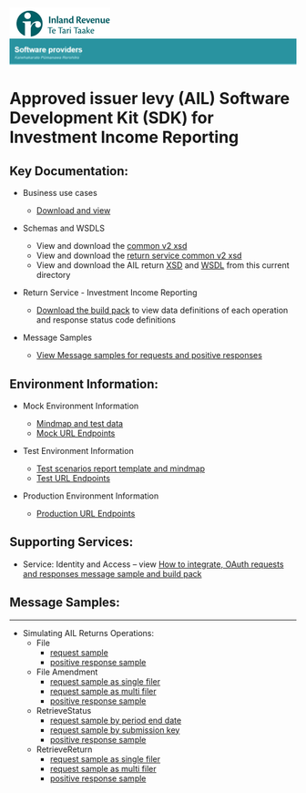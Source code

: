 ![IRD logo](../../Images/IRlogo.gif)
![Software Dev](../../Images/SoftwareDev.png)

# Approved issuer levy (AIL) Software Development Kit (SDK) for Investment Income Reporting

## Key Documentation:

- Business use cases
	- [Download and view](III%20-%20AIL%20-%20GWS%20business%20use%20cases.pdf)
	
- Schemas and WSDLS
	- View and download the [common v2 xsd](../../Schema%20-%20Common/Common.v2.xsd)
	- View and download the [return service common v2 xsd](../../Service%20-%20Return/Latest/ReturnCommon.v2.xsd)
	- View and download the AIL return [XSD](ReturnAIL.v1.xsd) and [WSDL](AILDevWsdl.wsdl) from this current directory
	
- Return Service - Investment Income Reporting
	- [Download the build pack](../Service%20-%20Return%20III/Latest/Gateway%20Services%20Build%20Pack%20-%20Return%20Service%20-%20III.pdf) to view data definitions of each operation and response status code definitions
	
- Message Samples
    - [View Message samples for requests and positive responses](#message-samples)

## Environment Information: 

- Mock Environment Information
	- [Mindmap and test data](../Test%20Details%20-%20IIR/README.md#mock-environment-information)
	- [Mock URL Endpoints](../Test%20Details%20-%20IIR/README.md#mock-environment)

- Test Environment Information
	- [Test scenarios report template and mindmap](../Test%20Details%20-%20IIR/README.md#test-environment-information)
	- [Test URL Endpoints](../Test%20Details%20-%20IIR/README.md#test-environment-information)

- Production Environment Information
	- [Production URL Endpoints](../Test%20Details%20-%20IIR/README.md#production-environment-information)

## Supporting Services:

- Service: Identity and Access – view [How to integrate, OAuth requests and responses message sample and build pack](../../Service%20-%20Identity%20and%20Access/Latest/)

## Message Samples:
-----------------

- Simulating AIL Returns Operations:
    - File
		- [request sample](sample%20messages/AILFileRequest.xml)
        - [positive response sample](sample%20messages/AILFileResponse.xml)
	- File Amendment
		- [request sample as single filer](sample%20messages/AILFileRequestUpdate_SingleFiler.xml)
		- [request sample as multi filer](sample%20messages/AILFileRequestUpdate_MultiFiler.xml)
        - [positive response sample](sample%20messages/AILFileResponse.xml)
    - RetrieveStatus
	    - [request sample by period end date](sample%20messages/AILRetrieveStatusRequest_PeriodEndDate.xml)
		- [request sample by submission key](sample%20messages/AILRetrieveStatusRequest_SubmissionKey.xml)
        - [positive response sample](sample%20messages/AILRetriveStatusResponse.xml)
    - RetrieveReturn
		- [request sample as single filer](sample%20messages/AILRetrieveReturnRequest_SingleFiler.xml)
		- [request sample as multi filer](sample%20messages/AILRetrieveReturnRequest_MultiFiler.xml)
        - [positive response sample](sample%20messages/AILRetrieveReturnResponse.xml)


